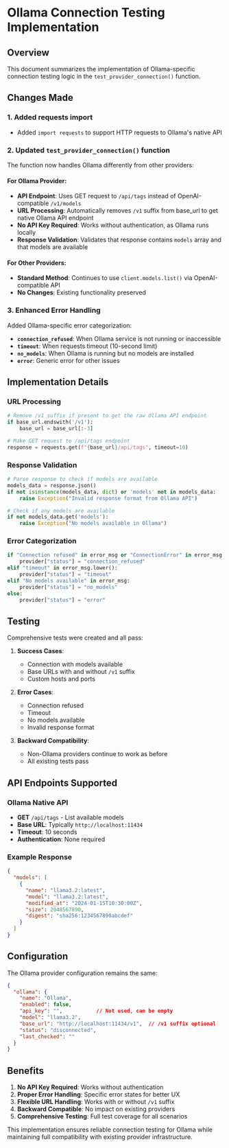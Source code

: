 # Ollama Connection Testing Implementation

## Overview

This document summarizes the implementation of Ollama-specific connection testing logic in the `test_provider_connection()` function.

## Changes Made

### 1. Added requests import
- Added `import requests` to support HTTP requests to Ollama's native API

### 2. Updated `test_provider_connection()` function

The function now handles Ollama differently from other providers:

#### For Ollama Provider:
- **API Endpoint**: Uses GET request to `/api/tags` instead of OpenAI-compatible `/v1/models` 
- **URL Processing**: Automatically removes `/v1` suffix from base_url to get native Ollama API endpoint
- **No API Key Required**: Works without authentication, as Ollama runs locally
- **Response Validation**: Validates that response contains `models` array and that models are available

#### For Other Providers:
- **Standard Method**: Continues to use `client.models.list()` via OpenAI-compatible API
- **No Changes**: Existing functionality preserved

### 3. Enhanced Error Handling

Added Ollama-specific error categorization:

- **`connection_refused`**: When Ollama service is not running or inaccessible
- **`timeout`**: When requests timeout (10-second limit)
- **`no_models`**: When Ollama is running but no models are installed
- **`error`**: Generic error for other issues

## Implementation Details

### URL Processing
```python
# Remove /v1 suffix if present to get the raw Ollama API endpoint
if base_url.endswith('/v1'):
    base_url = base_url[:-3]

# Make GET request to /api/tags endpoint
response = requests.get(f"{base_url}/api/tags", timeout=10)
```

### Response Validation
```python
# Parse response to check if models are available
models_data = response.json()
if not isinstance(models_data, dict) or 'models' not in models_data:
    raise Exception("Invalid response format from Ollama API")

# Check if any models are available
if not models_data.get('models'):
    raise Exception("No models available in Ollama")
```

### Error Categorization
```python
if "Connection refused" in error_msg or "ConnectionError" in error_msg:
    provider["status"] = "connection_refused"
elif "timeout" in error_msg.lower():
    provider["status"] = "timeout"
elif "No models available" in error_msg:
    provider["status"] = "no_models"
else:
    provider["status"] = "error"
```

## Testing

Comprehensive tests were created and all pass:

1. **Success Cases**:
   - Connection with models available
   - Base URLs with and without `/v1` suffix
   - Custom hosts and ports

2. **Error Cases**:
   - Connection refused
   - Timeout
   - No models available
   - Invalid response format

3. **Backward Compatibility**:
   - Non-Ollama providers continue to work as before
   - All existing tests pass

## API Endpoints Supported

### Ollama Native API
- **GET** `/api/tags` - List available models
- **Base URL**: Typically `http://localhost:11434`
- **Timeout**: 10 seconds
- **Authentication**: None required

### Example Response
```json
{
  "models": [
    {
      "name": "llama3.2:latest",
      "model": "llama3.2:latest", 
      "modified_at": "2024-01-15T10:30:00Z",
      "size": 2048567890,
      "digest": "sha256:1234567890abcdef"
    }
  ]
}
```

## Configuration

The Ollama provider configuration remains the same:

```json
{
  "ollama": {
    "name": "Ollama",
    "enabled": false,
    "api_key": "",           // Not used, can be empty
    "model": "llama3.2",
    "base_url": "http://localhost:11434/v1",  // /v1 suffix optional
    "status": "disconnected",
    "last_checked": ""
  }
}
```

## Benefits

1. **No API Key Required**: Works without authentication
2. **Proper Error Handling**: Specific error states for better UX
3. **Flexible URL Handling**: Works with or without `/v1` suffix
4. **Backward Compatible**: No impact on existing providers
5. **Comprehensive Testing**: Full test coverage for all scenarios

This implementation ensures reliable connection testing for Ollama while maintaining full compatibility with existing provider infrastructure.
